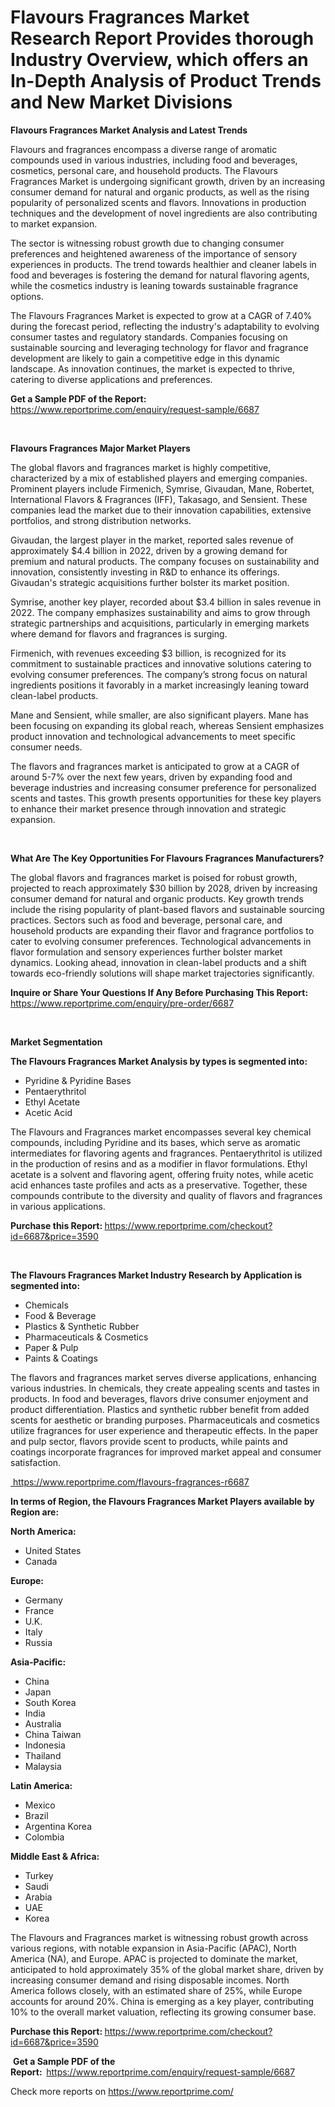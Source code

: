 <p><h1>Flavours Fragrances Market Research Report Provides thorough Industry Overview, which offers an In-Depth Analysis of Product Trends and New Market Divisions</h1></p><p><strong>Flavours Fragrances Market Analysis and Latest Trends</strong></p>
<p><p>Flavours and fragrances encompass a diverse range of aromatic compounds used in various industries, including food and beverages, cosmetics, personal care, and household products. The Flavours Fragrances Market is undergoing significant growth, driven by an increasing consumer demand for natural and organic products, as well as the rising popularity of personalized scents and flavors. Innovations in production techniques and the development of novel ingredients are also contributing to market expansion. </p><p>The sector is witnessing robust growth due to changing consumer preferences and heightened awareness of the importance of sensory experiences in products. The trend towards healthier and cleaner labels in food and beverages is fostering the demand for natural flavoring agents, while the cosmetics industry is leaning towards sustainable fragrance options. </p><p>The Flavours Fragrances Market is expected to grow at a CAGR of 7.40% during the forecast period, reflecting the industry's adaptability to evolving consumer tastes and regulatory standards. Companies focusing on sustainable sourcing and leveraging technology for flavor and fragrance development are likely to gain a competitive edge in this dynamic landscape. As innovation continues, the market is expected to thrive, catering to diverse applications and preferences.</p></p>
<p><strong>Get a Sample PDF of the Report:&nbsp;</strong> <a href="https://www.reportprime.com/enquiry/request-sample/6687?utm_campaign=3046&utm_medium=2&utm_source=Github&utm_content=ia&utm_term=19032025&utm_id=flavours-fragrances">https://www.reportprime.com/enquiry/request-sample/6687</a></p>
<p>&nbsp;</p>
<p><strong>Flavours Fragrances Major Market Players</strong></p>
<p><p>The global flavors and fragrances market is highly competitive, characterized by a mix of established players and emerging companies. Prominent players include Firmenich, Symrise, Givaudan, Mane, Robertet, International Flavors & Fragrances (IFF), Takasago, and Sensient. These companies lead the market due to their innovation capabilities, extensive portfolios, and strong distribution networks.</p><p>Givaudan, the largest player in the market, reported sales revenue of approximately $4.4 billion in 2022, driven by a growing demand for premium and natural products. The company focuses on sustainability and innovation, consistently investing in R&D to enhance its offerings. Givaudan's strategic acquisitions further bolster its market position.</p><p>Symrise, another key player, recorded about $3.4 billion in sales revenue in 2022. The company emphasizes sustainability and aims to grow through strategic partnerships and acquisitions, particularly in emerging markets where demand for flavors and fragrances is surging.</p><p>Firmenich, with revenues exceeding $3 billion, is recognized for its commitment to sustainable practices and innovative solutions catering to evolving consumer preferences. The company’s strong focus on natural ingredients positions it favorably in a market increasingly leaning toward clean-label products.</p><p>Mane and Sensient, while smaller, are also significant players. Mane has been focusing on expanding its global reach, whereas Sensient emphasizes product innovation and technological advancements to meet specific consumer needs.</p><p>The flavors and fragrances market is anticipated to grow at a CAGR of around 5-7% over the next few years, driven by expanding food and beverage industries and increasing consumer preference for personalized scents and tastes. This growth presents opportunities for these key players to enhance their market presence through innovation and strategic expansion.</p></p>
<p>&nbsp;</p>
<p><strong>What Are The Key Opportunities For Flavours Fragrances Manufacturers?</strong></p>
<p><p>The global flavors and fragrances market is poised for robust growth, projected to reach approximately $30 billion by 2028, driven by increasing consumer demand for natural and organic products. Key growth trends include the rising popularity of plant-based flavors and sustainable sourcing practices. Sectors such as food and beverage, personal care, and household products are expanding their flavor and fragrance portfolios to cater to evolving consumer preferences. Technological advancements in flavor formulation and sensory experiences further bolster market dynamics. Looking ahead, innovation in clean-label products and a shift towards eco-friendly solutions will shape market trajectories significantly.</p></p>
<p><strong>Inquire or Share Your Questions If Any Before Purchasing This Report:</strong> <a href="https://www.reportprime.com/enquiry/pre-order/6687?utm_campaign=3046&utm_medium=2&utm_source=Github&utm_content=ia&utm_term=19032025&utm_id=flavours-fragrances">https://www.reportprime.com/enquiry/pre-order/6687</a></p>
<p>&nbsp;</p>
<p><strong>Market Segmentation</strong></p>
<p><strong>The Flavours Fragrances Market Analysis by types is segmented into:</strong></p>
<p><ul><li>Pyridine & Pyridine Bases</li><li>Pentaerythritol</li><li>Ethyl Acetate</li><li>Acetic Acid</li></ul></p>
<p><p>The Flavours and Fragrances market encompasses several key chemical compounds, including Pyridine and its bases, which serve as aromatic intermediates for flavoring agents and fragrances. Pentaerythritol is utilized in the production of resins and as a modifier in flavor formulations. Ethyl acetate is a solvent and flavoring agent, offering fruity notes, while acetic acid enhances taste profiles and acts as a preservative. Together, these compounds contribute to the diversity and quality of flavors and fragrances in various applications.</p></p>
<p><strong>Purchase this Report:&nbsp;</strong><a href="https://www.reportprime.com/checkout?id=6687&price=3590&utm_campaign=3046&utm_medium=2&utm_source=Github&utm_content=ia&utm_term=19032025&utm_id=flavours-fragrances">https://www.reportprime.com/checkout?id=6687&price=3590</a></p>
<p>&nbsp;</p>
<p><strong>The Flavours Fragrances Market Industry Research by Application is segmented into:</strong></p>
<p><ul><li>Chemicals</li><li>Food & Beverage</li><li>Plastics & Synthetic Rubber</li><li>Pharmaceuticals & Cosmetics</li><li>Paper & Pulp</li><li>Paints & Coatings</li></ul></p>
<p><p>The flavors and fragrances market serves diverse applications, enhancing various industries. In chemicals, they create appealing scents and tastes in products. In food and beverages, flavors drive consumer enjoyment and product differentiation. Plastics and synthetic rubber benefit from added scents for aesthetic or branding purposes. Pharmaceuticals and cosmetics utilize fragrances for user experience and therapeutic effects. In the paper and pulp sector, flavors provide scent to products, while paints and coatings incorporate fragrances for improved market appeal and consumer satisfaction.</p></p>
<p><a href="https://www.reportprime.com/flavours-fragrances-r6687?utm_campaign=3046&utm_medium=2&utm_source=Github&utm_content=ia&utm_term=19032025&utm_id=flavours-fragrances">&nbsp;https://www.reportprime.com/flavours-fragrances-r6687</a></p>
<p><strong>In terms of Region, the Flavours Fragrances Market Players available by Region are:</strong></p>
<p>
    <p> <strong> North America: </strong>
        <ul>
            <li>United States</li>
            <li>Canada</li>
        </ul>
        </p> 
    <p> <strong> Europe: </strong>
        <ul>
            <li>Germany</li>
            <li>France</li>
            <li>U.K.</li>
            <li>Italy</li>
            <li>Russia</li>
        </ul>
        </p> 
    <p> <strong> Asia-Pacific: </strong>
        <ul>
            <li>China</li>
            <li>Japan</li>
            <li>South Korea</li>
            <li>India</li>
            <li>Australia</li>
            <li>China Taiwan</li>
            <li>Indonesia</li>
            <li>Thailand</li>
            <li>Malaysia</li>
        </ul>
        </p> 
    <p> <strong> Latin America: </strong>
        <ul>
            <li>Mexico</li>
            <li>Brazil</li>
            <li>Argentina Korea</li>
            <li>Colombia</li>
        </ul>
        </p> 
    <p> <strong> Middle East & Africa: </strong>
        <ul>
            <li>Turkey</li>
            <li>Saudi</li>
            <li>Arabia</li>
            <li>UAE</li>
            <li>Korea</li>
        </ul>
    </p>
    </p>
<p><p>The Flavours and Fragrances market is witnessing robust growth across various regions, with notable expansion in Asia-Pacific (APAC), North America (NA), and Europe. APAC is projected to dominate the market, anticipated to hold approximately 35% of the global market share, driven by increasing consumer demand and rising disposable incomes. North America follows closely, with an estimated share of 25%, while Europe accounts for around 20%. China is emerging as a key player, contributing 10% to the overall market valuation, reflecting its growing consumer base.</p></p>
<p><strong>Purchase this Report: </strong><a href="https://www.reportprime.com/checkout?id=6687&price=3590&utm_campaign=3046&utm_medium=2&utm_source=Github&utm_content=ia&utm_term=19032025&utm_id=flavours-fragrances">https://www.reportprime.com/checkout?id=6687&price=3590</a></p>
<p>&nbsp;<strong>Get a Sample PDF of the Report:&nbsp;&nbsp;</strong><a href="https://www.reportprime.com/enquiry/request-sample/6687?utm_campaign=3046&utm_medium=2&utm_source=Github&utm_content=ia&utm_term=19032025&utm_id=flavours-fragrances">https://www.reportprime.com/enquiry/request-sample/6687</a></p>
<p><strong></strong></p>
<p>Check more reports on <a href="https://www.reportprime.com/?utm_campaign=3046&utm_medium=2&utm_source=Github&utm_content=ia&utm_term=19032025&utm_id=flavours-fragrances">https://www.reportprime.com/</a></p>